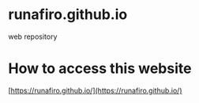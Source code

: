 # runafiro.github.io
web repository

# How to access this website
[https://runafiro.github.io/](https://runafiro.github.io/)
